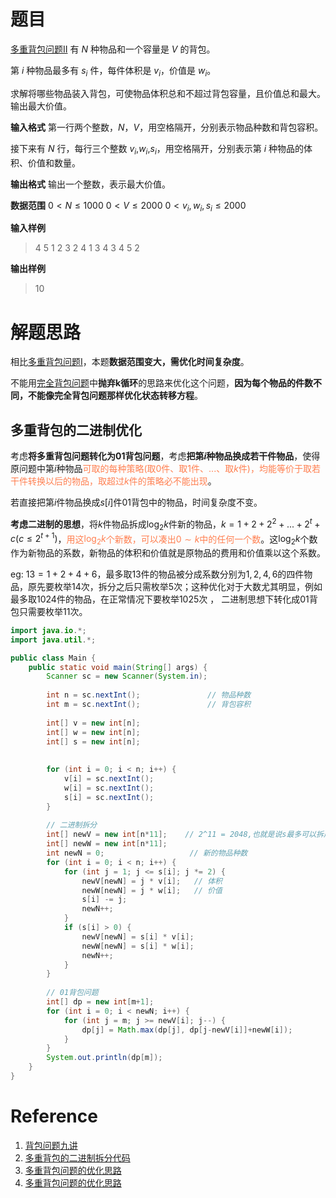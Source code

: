 # 题目
[多重背包问题II](https://www.acwing.com/problem/content/5/)
有 $N$ 种物品和一个容量是 $V$ 的背包。

第 $i$ 种物品最多有 $s_{i}$ 件，每件体积是 $v_{i}$，价值是 $w_{i}$。

求解将哪些物品装入背包，可使物品体积总和不超过背包容量，且价值总和最大。
输出最大价值。

**输入格式**
第一行两个整数，$N$，$V$，用空格隔开，分别表示物品种数和背包容积。

接下来有 $N$ 行，每行三个整数 $v_{i}$,$w_{i}$,$s_{i}$，用空格隔开，分别表示第 $i$ 种物品的体积、价值和数量。

**输出格式**
输出一个整数，表示最大价值。

**数据范围**
$0<  N\le 1000$
$0<  V\le 2000$
$0< v_{i},w_{i},s_{i}\le 2000$

**输入样例**

> 4 5
> 1 2 3
> 2 4 1
> 3 4 3
> 4 5 2

**输出样例**

> 10



# 解题思路
相比[多重背包问题I](https://blog.csdn.net/xylitolz/article/details/109146126)，本题**数据范围变大，需优化时间复杂度**。

不能用[完全背包问题](https://blog.csdn.net/xylitolz/article/details/109060118)中**抛弃k循环**的思路来优化这个问题，**因为每个物品的件数不同，不能像完全背包问题那样优化状态转移方程**。

## 多重背包的二进制优化
考虑**将多重背包问题转化为01背包问题**，考虑**把第$i$种物品换成若干件物品**，使得原问题中第$i$种物品<font color=#FF7F50>可取的每种策略(取$0$件、取$1$件、...、取$k$件)，均能等价于取若干件转换以后的物品，取超过$k$件的策略必不能出现</font>。

若直接把第$i$件物品换成$s[i]$件01背包中的物品，时间复杂度不变。

**考虑二进制的思想**，将$k$件物品拆成$\log_{2}{k}$件新的物品，$k=1+2+2^{2}+...+2^{t}+c\left ( c\le 2^{t+1}   \right )$，<font color=#FF7F50>用这$\log_{2}{k}$个新数，可以凑出$0 \sim k$中的任何一个数</font>。这$\log_{2}{k}$个数作为新物品的系数，新物品的体积和价值就是原物品的费用和价值乘以这个系数。

eg: $13=1+2+4+6$，最多取13件的物品被分成系数分别为$1,2,4,6$的四件物品，原先要枚举14次，拆分之后只需枚举5次；这种优化对于大数尤其明显，例如最多取1024件的物品，在正常情况下要枚举1025次 ， 二进制思想下转化成01背包只需要枚举11次。

```java
import java.io.*;
import java.util.*;

public class Main {
    public static void main(String[] args) {
        Scanner sc = new Scanner(System.in);
        
        int n = sc.nextInt();               // 物品种数
        int m = sc.nextInt();               // 背包容积
        
        int[] v = new int[n];
        int[] w = new int[n];
        int[] s = new int[n];
        
        
        for (int i = 0; i < n; i++) {
            v[i] = sc.nextInt();
            w[i] = sc.nextInt();
            s[i] = sc.nextInt();
        }
        
        // 二进制拆分
        int[] newV = new int[n*11];    // 2^11 = 2048,也就是说s最多可以拆成11个，故数组容量乘以11
        int[] newW = new int[n*11];
        int newN = 0;                   // 新的物品种数
        for (int i = 0; i < n; i++) {
            for (int j = 1; j <= s[i]; j *= 2) {
                newV[newN] = j * v[i];   // 体积
                newW[newN] = j * w[i];   // 价值
                s[i] -= j;
                newN++;
            }
            if (s[i] > 0) {
                newV[newN] = s[i] * v[i];
                newW[newN] = s[i] * w[i];
                newN++;
            }
        }
        
        // 01背包问题
        int[] dp = new int[m+1];        
        for (int i = 0; i < newN; i++) {
            for (int j = m; j >= newV[i]; j--) {
                dp[j] = Math.max(dp[j], dp[j-newV[i]]+newW[i]);
            }
        }
        System.out.println(dp[m]);
    }
}

```



# Reference
1. [背包问题九讲](https://github.com/tianyicui/pack)
2. [多重背包的二进制拆分代码](https://www.acwing.com/solution/content/1024/)
3. [多重背包问题的优化思路](https://www.acwing.com/solution/content/5527/)
4. [多重背包问题的优化思路](https://www.acwing.com/solution/content/9434/)